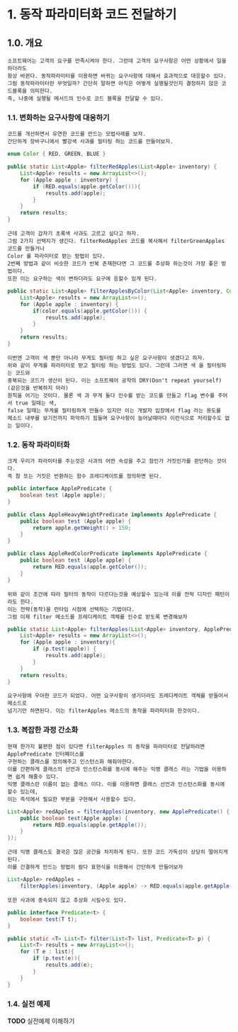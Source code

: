 # 1. 동작 파라미터화 코드 전달하기
## 1.0. 개요
    소프트웨어는 고객의 요구를 만족시켜야 한다. 그런데 고객의 요구사항은 어떤 상황에서 일을 하더라도
    항상 바뀐다. 동작파라미터를 이용하면 바뀌는 요구사항에 대해서 효과적으로 대응할수 있다.
    그럼 동작파라미터란 무엇일까? 간단히 말하면 아직은 어떻게 실행될것인지 결정하지 않은 코드블록을 의미한다.
    즉, 나중에 실행될 메서드의 인수로 코드 블록을 전달할 수 있다.
    
### 1.1. 변화하는 요구사항에 대응하기
    코드를 개선하면서 유연한 코드를 만드는 모법사례를 보자.
    간단하게 장바구니에서 빨강색 사과를 필터링 하는 코드를 만들어보자.
```java
enum Color { RED, GREEN, BLUE }

public static List<Apple> filterRedApples(List<Apple> inventory) {
    List<Apple> results = new ArrayList<>();
    for (Apple apple : inventory) {
        if (RED.equals(apple.getColor())){
            results.add(apple);
        }
    }
    return results;
}
```
    근데 고객이 갑자기 초록색 사과도 고르고 싶다고 하자. 
    그럼 2가지 선택지가 생긴다. filterRedApples 코드를 복사해서 filterGreenApples 코드를 만들거나
    Color 를 파라미터로 받는 방법이 있다.
    2번째 방법과 같이 비슷한 코드가 반복 존재한다면 그 코드를 추상화 하는것이 가장 좋은 방법이다.
    또한 이는 요구하는 색이 변하더라도 요구에 응할수 있게 된다.
```java
public static List<Apple> filterApplesByColor(List<Apple> inventory, Color color) {
    List<Apple> results = new ArrayList<>();
    for (Apple apple : inventory) {
        if(color.equals(apple.getColor())) {
            results.add(apple);
        }
    }
    return results;
}
```
    이번엔 고객이 색 뿐만 아니라 무게도 필터링 하고 싶은 요구사항이 생겼다고 하자.
    위와 같이 무게를 파라미터로 받고 필터링 하는 방법도 있다. 그런데 그러면 색 을 필터링하는 코드와
    중복되는 코드가 생산이 된다. 이는 소프트웨어 공학의 DRY(Don't repeat yourself) (같은것을 반복하지 마라)
    원칙을 어기는 것이다. 물론 색 과 무게 둘다 인수를 받는 코드를 만들고 flag 변수를 주어서 true 일때는 색,
    false 일때는 무게를 필터링하게 만들수 있지만 이는 개발자 입장에서 flag 라는 용도를
    메소드 내부를 보기전까지 파악하기 힘들며 요구사항이 늘어날때마다 이런식으로 처리할수도 없는 일이다.
### 1.2. 동작 파라미터화
    크게 우리가 파라미터를 주는것은 사과의 어떤 속성을 주고 참인가 거짓인가를 판단하는 것이다.
    즉 참 또는 거짓은 반환하는 함수 프레디케이트를 정의하면 된다.
```java
public interface ApplePredicate {
    boolean test (Apple apple);
}

public class AppleHeavyWeightPredicate implements ApplePredicate {
    public boolean test (Apple apple) {
        return apple.getWeight() > 150; 
    }
}

public class AppleRedColorPredicate implements ApplePredicate {
    public boolean test (Apple apple) {
        return RED.equals(apple.getColor()); 
    }
}
```
    위와 같이 조건에 따라 필터의 동작이 다르다는것을 예상할수 있는데 이를 전락 디자인 패턴이라도 한다.
    이는 전략(동작)을 런타임 시점에 선택하는 기법이다.
    그럼 이제 filter 메소드를 프레디케이트 객체를 인수로 받도록 변경해보자
```java
public static List<Apple> filterApples(List<Apple> inventory, ApplePredicate p) {
    List<Apple> results = new ArrayList<>();
    for (Apple apple : inventory){
        if (p.test(apple)) {
            results.add(apple);
        }
    }
    return results;
}
```
    요구사항에 우아한 코드가 되었다. 어떤 요구사항이 생기더라도 프레디케이트 객체를 받들어서 메소드로
    넘기기만 하면된다. 이는 filterApples 메소드의 동작을 파라미터화 한것이다.
### 1.3. 복잡한 과정 간소화
    현재 한가지 불편한 점이 있다면 filterApples 의 동작을 파라미터로 전달하려면 ApplePredicate 인터페이스를
    구현하는 클래스를 정의해주고 인스턴스화 해줘야한다.
    이를 간편하게 클래스의 선언과 인스턴스화를 동시에 해주는 익명 클래스 라는 기법을 이용하면 쉽게 해줄수 있다.
    익명 클래스란 이름이 없는 클래스 이다. 이를 이용하면 클래스 선언과 인스턴스화를 동시에 할수 있는데,
    이는 즉석에서 필요한 부분을 구현해서 사용할수 있다.
```java
List<Apple> redApples = filterApples(inventory, new ApplePredicate() {
    public boolean test(Apple apple) {
        return RED.equals(apple.getApple());
    }
});
```
    근데 익명 클래스도 결국은 많은 공간을 차지하게 된다. 또한 코드 가독성이 상당히 떨어지게 된다.
    이를 간결하게 만드는 방법이 람다 표현식을 이용해서 간단하게 만들어보자
```java
List<Apple> redApples = 
    filterApples(inventory, (Apple apple) -> RED.equals(apple.getApple()));
```
    또한 사과에 종속되지 않고 추상화 시킬수도 있다.
```java
public interface Predicate<t> {
    boolean test(T t);
}

public static <T> List<T> filter(List<T> list, Predicate<T> p) {
    List<T> results = new ArrayList<>();
    for (T e : list){
        if (p.test(e)){
            results.add(e);
        }
    }
}
```
### 1.4. 실전 예제
**TODO**
실전예제 이해하기 
    
    
    
    


        
        
